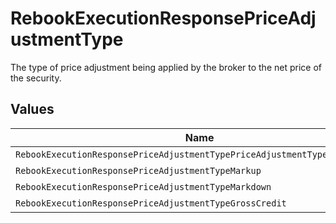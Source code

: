 # RebookExecutionResponsePriceAdjustmentType

The type of price adjustment being applied by the broker to the net price of the security.


## Values

| Name                                                                       | Value                                                                      |
| -------------------------------------------------------------------------- | -------------------------------------------------------------------------- |
| `RebookExecutionResponsePriceAdjustmentTypePriceAdjustmentTypeUnspecified` | PRICE_ADJUSTMENT_TYPE_UNSPECIFIED                                          |
| `RebookExecutionResponsePriceAdjustmentTypeMarkup`                         | MARKUP                                                                     |
| `RebookExecutionResponsePriceAdjustmentTypeMarkdown`                       | MARKDOWN                                                                   |
| `RebookExecutionResponsePriceAdjustmentTypeGrossCredit`                    | GROSS_CREDIT                                                               |